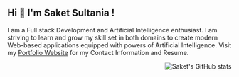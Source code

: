## Hi 👋 I'm Saket Sultania !
I am a Full stack Development and Artificial Intelligence enthusiast. I am striving to learn and grow my skill set in both domains to create modern Web-based applications equipped with powers of Artificial Intelligence. Visit my <a href="https://saketsultania-tech.netlify.app/" target="_blank" >Portfolio Website</a> for my Contact Information and Resume.

<img align="right" alt="Saket's GitHub stats" src="https://github-readme-stats.vercel.app/api?username=SAKET03&count_private=true&show_icons=true&theme=dark&hide=stars,prs">
